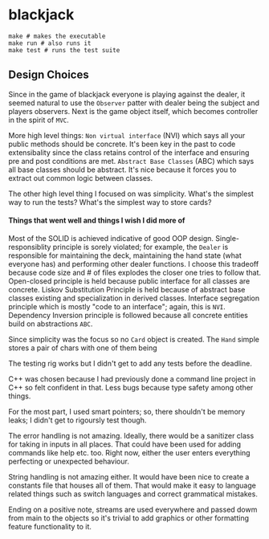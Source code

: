 # blackjack

```
make # makes the executable
make run # also runs it
make test # runs the test suite
```

## Design Choices

Since in the game of blackjack everyone is playing against the dealer, it seemed
natural to use the `Observer` patter with dealer being the subject and players 
observers. Next is the game object itself, which becomes controller in the spirit
of `MVC`. 

More high level things: `Non virtual interface` (NVI) which says all your public methods should be concrete. It's been key in the past to code extensibality since the class retains control of the interface and ensuring pre and post conditions are met. `Abstract Base Classes` (ABC) which says all base classes should be abstract. It's nice because it forces you to extract out common logic between classes. 

The other high level thing I focused on was simplicity. What's the simplest way to run the tests? What's the simplest way to store cards? 

#### Things that went well and things I wish I did more of

Most of the SOLID is achieved indicative of good OOP design. Single-responsiblity principle is sorely violated; for example, the `Dealer` is responsible for maintaining the deck, maintaining the hand state (what everyone has) and performing other dealer functions. I choose this tradeoff because code size and # of files explodes the closer one tries to follow that. Open-closed principle is held because public interface for all classes are concrete. Liskov Substitution Principle is held because of abstract base classes existing and specialization in derived classes. Interface segregation principle which is mostly "code to an interface"; again, this is `NVI`. Dependency Inversion principle is followed because all concrete entities build on abstractions `ABC`.

Since simplicity was the focus so no `Card` object is created. The `Hand` simple stores a pair of chars with one of them being

The testing rig works but I didn't get to add any tests before the deadline. 

C++ was chosen because I had previously done a command line project in C++ so felt confident in that. Less bugs because type safety among other things.

For the most part, I used smart pointers; so, there shouldn't be memory leaks; I didn't get to rigoursly test though.

The error handling is not amazing. Ideally, there would be a sanitizer class for taking in inputs in all places. That could have been used for adding commands like help etc. too. Right now, either the user enters everything perfecting or unexpected behaviour.

String handling is not amazing either. It would have been nice to create a constants file that houses all of them. That would make it easy to language related things such as switch languages and correct grammatical mistakes.

Ending on a positive note, streams are used everywhere and passed dowm from main to the objects so it's trivial to add graphics or other formatting feature functionality to it.



